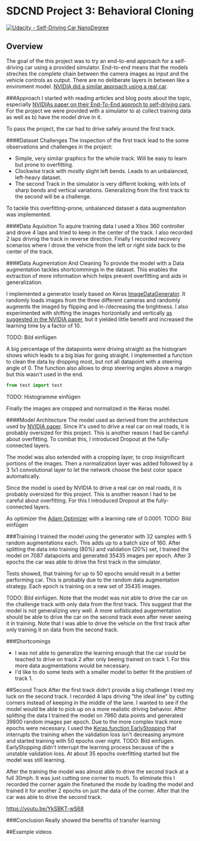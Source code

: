 # SDCND Project 3: Behavioral Cloning

[![Udacity - Self-Driving Car NanoDegree](https://s3.amazonaws.com/udacity-sdc/github/shield-carnd.svg)](http://www.udacity.com/drive)

Overview
---
The goal of the this project was to try an end-to-end approach for a self-driving car using a provided simulator. End-to-end means that the models streches the complete chain between the camera images as input and the vehicle controls as output. There are no deliberate layers in between like a enviroment model. [NVIDIA did a similar approach using a real car](https://devblogs.nvidia.com/parallelforall/deep-learning-self-driving-cars/).

###Approach
I started with reading articles and blog posts about the topic, especially [NVIDIAs paper on their End-To-End approch to self-driving cars](https://arxiv.org/abs/1604.07316). For the project we were provided with a simulator to a) collect training data as well as b) have the model drive in it.

To pass the project, the car had to drive safely around the first track.


####Dataset Challenges
The inspection of the first track lead to the some observations and challenges in the project:
- Simple, very similar graphics for the whole track. Will be easy to learn but prone to overfitting.
- Clockwise track with mostly slight left bends. Leads to an unbalanced, left-heavy dataset.
- The second Track in the simulator is very differnt looking, with lots of sharp bends and vertical variations. Generalizing from the first track to the second will be a challenge.

To tackle this overfitting-prone, unbalanced dataset a data augmentation was implemented.

####Data Aquisition
To aquire training data I used a Xbox 360 controller and drove 4 laps and tried to keep in the center of the track. I also recorded 2 laps drivnig the track in reverse direction. Finally I recorded recovery scenarios where I drove the vehicle from the left or right side back to the center of the track.

####Data Augmentation And Cleaning
To provide the model with a Data augmentation tackles shortcommings in the dataset. This enables the extraction of more information which helps prevent overfitting and aids in generalization.

I implemented a generator losely based on Keras [ImageDataGenerator](https://keras.io/preprocessing/image/#imagedatagenerator). It randomly loads images from the three different cameras and randomly augments the imaged by flipping and in-/decreasing the brightness. I also experimented with shifting the images horizontally and vertically [as suggested in the NVIDIA paper](https://arxiv.org/abs/1604.07316), but it yielded little benefit and increased the learning time by a factor of 10.


TODO: Bild einfügen

A big percentage of the datapoints were driving straight as the histogram shows which leads to a big bias for going straight. I implemented a function to clean the data by dropping most, but not all datapoint with a steering angle of 0. The function also allows to drop steering angles above a margin but this wasn't used in the end.
```python
from test import test
```


TODO: Histogramme einfügen

Finally the images are cropped and normalized in the Keras model.


####Model Architecture
The model used as derived from the architecture used by [NVIDIA paper](https://arxiv.org/abs/1604.07316). Since it's used to drive a real car on real roads, it is probably oversized for this project. This is another reason I had be careful about overfitting. To combat this, I introduced Dropout at the fully-connected layers.

The model was also extended with a cropping layer, to crop insignificant portions of the images. Then a normalization layer was added followed by a 3 1x1 convolutional layer to let the network choose the best color space automatically.

Since the model is used by NVIDIA to drive a real car on real roads, it is probably oversized for this project. This is another reason I had to be careful about overfitting. For this I introduced Dropout at the fully-connected layers.

As optimizer the [Adam Optimizer](https://keras.io/optimizers/#adam) with a learning rate of 0.0001.
TODO: Bild einfügen


###Training
I trained the model using the generator with 32 samples with 5 random augmentations each. This adds up to a batch size of 160.
After splitting the data into training (80%) and validation (20%) set, I trained the model on 7087 datapoints and generated 35435 images per epoch. After 3 epochs the car was able to drive the first track in the simulator.

Tests showed, that training for up to 50 epochs would result in a better performing car. This is probably due to the random data augmentation strategy. Each epoch is training on a new set of 35435 images.

TODO: Bild einfügen.
Note that the model was not able to drive the car on the challenge track with only data from the first track. This suggest that the model is not generalizing very well. A more sofisticated augementation should be able to drive the car on the second track even after never seeing it in training.
Note that I was able to drive the vehicle on the first track after only training it on data from the second track.

###Shortcomings
- I was not able to generalize the learning enough that the car could be teached to drive on track 2 after only beeing trained on track 1. For this more data augmentations would be necessary.
- I'd like to do some tests with a smaller model to better fit the problem of track 1.



##Second Track
After the first track didn't provide a big challenge I tried my luck on the second track. I recorded 4 laps driving "the ideal line" by cutting corners instead of keeping in the middle of the lane. I wanted to see if the model would be able to pick up on a more realistic driving behavior.
After splitting the data I trained the model on 7960 data points and generated 39800 random images per epoch. Due to the more complex track more epochs were necessary. I used the [Keras function EarlyStopping](https://faroit.github.io/keras-docs/1.2.2/callbacks/#earlystopping) that interrupts the training when the validation loss isn't decreasing anymore and started training with 50 epochs over night.
TODO: Bild einfügen.
EarlyStopping didn't interrupt the learning process because of the a unstable validation loss. At about 35 epochs overfitting started but the model was still learning.

After the training the model was almost able to drive the second track at a full 30mph. It was just cutting one corner to much. To eliminate this I recorded the corner again the finetuned the mode by loading the model and trained it for another 2 epochs on just the data of the corner. After that the car was able to drive the second track.

https://youtu.be/YkSBKT-wS68




###Conclusion
Really showed the benefits of transfer learning



##Example videos
